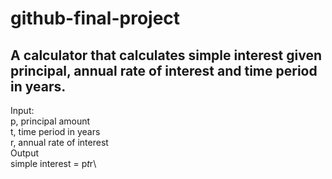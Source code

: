 # github-final-project

## A calculator that calculates simple interest given principal, annual rate of interest and time period in years.
Input:\
p, principal amount\
t, time period in years\
r, annual rate of interest\
Output\
simple interest = p*t*r\

